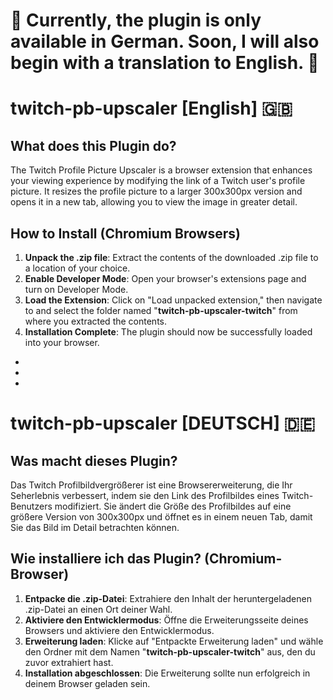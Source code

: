 # 🔴 Currently, the plugin is only available in German. Soon, I will also begin with a translation to English. 🔴

# twitch-pb-upscaler [English] 🇬🇧

## What does this Plugin do?
The Twitch Profile Picture Upscaler is a browser extension that enhances your viewing experience by modifying the link of a Twitch user's profile picture. It resizes the profile picture to a larger 300x300px version and opens it in a new tab, allowing you to view the image in greater detail.

## How to Install (Chromium Browsers)
1. **Unpack the .zip file**: Extract the contents of the downloaded .zip file to a location of your choice.
2. **Enable Developer Mode**: Open your browser's extensions page and turn on Developer Mode.
3. **Load the Extension**: Click on "Load unpacked extension," then navigate to and select the folder named "**twitch-pb-upscaler-twitch**" from where you extracted the contents.
4. **Installation Complete**: The plugin should now be successfully loaded into your browser.
-
-
-
# twitch-pb-upscaler [DEUTSCH] 🇩🇪

## Was macht dieses Plugin?
Das Twitch Profilbildvergrößerer ist eine Browsererweiterung, die Ihr Seherlebnis verbessert, indem sie den Link des Profilbildes eines Twitch-Benutzers modifiziert. Sie ändert die Größe des Profilbildes auf eine größere Version von 300x300px und öffnet es in einem neuen Tab, damit Sie das Bild im Detail betrachten können.

## Wie installiere ich das Plugin? (Chromium-Browser)
1. **Entpacke die .zip-Datei**: Extrahiere den Inhalt der heruntergeladenen .zip-Datei an einen Ort deiner Wahl.
2. **Aktiviere den Entwicklermodus**: Öffne die Erweiterungsseite deines Browsers und aktiviere den Entwicklermodus.
3. **Erweiterung laden**: Klicke auf "Entpackte Erweiterung laden" und wähle den Ordner mit dem Namen "**twitch-pb-upscaler-twitch**" aus, den du zuvor extrahiert hast.
4. **Installation abgeschlossen**: Die Erweiterung sollte nun erfolgreich in deinem Browser geladen sein.
